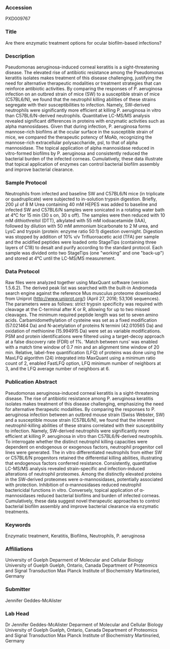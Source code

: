 ### Accession
PXD009767

### Title
Are there enzymatic treatment options for ocular biofilm-based infections?

### Description
Pseudomonas aeruginosa-induced corneal keratitis is a sight-threatening disease. The elevated rise of antibiotic resistance among the Pseudomonas keratitis isolates makes treatment of this disease challenging, justifying the need for alternative therapeutic modalities or treatment strategies that can reinforce antibiotic activities. By comparing the responses of P. aeruginosa infection on an outbred strain of mice (SW) to a susceptible strain of mice (C57BL6/N), we found that the neutrophil killing abilities of these strains segregate with their susceptibilities to infection. Namely, SW-derived neutrophils were significantly more efficient at killing P. aeruginosa in vitro than C57BL6/N-derived neutrophils. Quantitative LC-MS/MS analysis revealed significant differences in proteins with enzymatic activities such as alpha mannosidases. Given that during infection, P. aeruginosa forms mannose-rich biofilms at the ocular surface in the susceptible strain of mice, we compared the therapeutic potency of MoAb, recognizing the mannose-rich extracellular polysaccharide, psl, to that of alpha mannosidase. The topical application of alpha mannosidase reduced in vitro-formed biofilms by P. aeruginosa and consistently reduced the bacterial burden of the infected corneas. Cumulatively, these data illustrate that topical application of enzymes can control bacterial biofilm assembly and improve bacterial clearance.

### Sample Protocol
Neutrophils from infected and baseline SW and C57BL6/N mice (in triplicate or quadruplicate) were subjected to in-solution trypsin digestion. Briefly, 200 μl of 8 M Urea containing 40 mM HEPES was added to baseline and infected SW and C57BL6/N samples were sonicated in a rotating water bath at 4°C for 15 min (30 s on, 30 s off). The samples were then reduced with 10 mM dithiothreitol (DTT), alkylated with 55 mM iodoacetamide (IAA), followed by dilution with 50 mM ammonium bicarbonate to 2 M urea, and LysC and trypsin (protein: enzyme ratio 50:1) digestion overnight. Digestion was stopped by addition of 10% v/v Trifluoroacetic acid (TFA) per sample and the acidified peptides were loaded onto StageTips (containing three layers of C18) to desalt and purify according to the standard protocol. Each sample was divided onto two StageTips (one "working" and one "back-up") and stored at 4°C until the LC-MS/MS measurement.

### Data Protocol
Raw files were analyzed together using MaxQuant software (version 1.5.6.2). The derived peak list was searched with the built-in Andromeda search engine against the reference Mus musculus proteome downloaded from Uniprot (http://www.uniprot.org/) (April 27, 2016; 53,106 sequences). The parameters were as follows: strict trypsin specificity was required with cleavage at the C-terminal after K or R, allowing for up to two missed cleavages. The minimum required peptide length was set to seven amino acids. Carbamidomethylation of cysteine was set as a fixed modification (57.021464 Da) and N-acetylation of proteins N termini (42.010565 Da) and oxidation of methionine (15.994915 Da) were set as variable modifications. PSM and protein identifications were filtered using a target-decoy approach at a false discovery rate (FDR) of 1%. 'Match between runs' was enabled with a match time window of 0.7 min and an alignment time window of 20 min. Relative, label-free quantification (LFQ) of proteins was done using the MaxLFQ algorithm (24) integrated into MaxQuant using a minimum ratio count of 2, enabled FastLFQ option, LFQ minimum number of neighbors at 3, and the LFQ average number of neighbors at 6.

### Publication Abstract
Pseudomonas aeruginosa-induced corneal keratitis is a sight-threatening disease. The rise of antibiotic resistance among P. aeruginosa keratitis isolates makes treatment of this disease challenging, emphasizing the need for alternative therapeutic modalities. By comparing the responses to P. aeruginosa infection between an outbred mouse strain (Swiss Webster, SW) and a susceptible mouse strain (C57BL6/N), we found that the inherent neutrophil-killing abilities of these strains correlated with their susceptibility to infection. Namely, SW-derived neutrophils were significantly more efficient at killing P. aeruginosa in vitro than C57BL6/N-derived neutrophils. To interrogate whether the distinct neutrophil killing capacities were dependent on endogenous or exogenous factors, neutrophil progenitor cell lines were generated. The in vitro differentiated neutrophils from either SW or C57BL6/N progenitors retained the differential killing abilities, illustrating that endogenous factors conferred resistance. Consistently, quantitative LC-MS/MS analysis revealed strain-specific and infection-induced alterations of neutrophil proteomes. Among the distinctly elevated proteins in the SW-derived proteomes were&#xa0;&#x3b1;-mannosidases, potentially associated with protection. Inhibition of &#x3b1;-mannosidases reduced neutrophil bactericidal functions in vitro. Conversely, topical application of &#x3b1;-mannosidases reduced bacterial biofilms and burden of infected corneas. Cumulatively, these data suggest novel therapeutic approaches to control bacterial biofilm assembly and improve bacterial clearance via enzymatic treatments.

### Keywords
Enzymatic treatment, Keratitis, Biofilms, Neutrophils, P. aeruginosa

### Affiliations
University of Guelph
Deparment of Molecular and Cellular Biology University of Guelph Guelph, Ontario, Canada  Department of Proteomics and Signal Transduction Max Planck Institute of Biochemistry Martinsried, Germany

### Submitter
Jennifer Geddes-McAlister

### Lab Head
Dr Jennifer Geddes-McAlister
Deparment of Molecular and Cellular Biology University of Guelph Guelph, Ontario, Canada  Department of Proteomics and Signal Transduction Max Planck Institute of Biochemistry Martinsried, Germany


